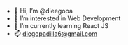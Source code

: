 - 👋 Hi, I’m @dieegopa
- 👀 I’m interested in Web Development
- 🌱 I’m currently learning React JS
- 📫 diegopadilla6@gmail.com

<!---
dieegopa/dieegopa is a ✨ special ✨ repository because its `README.md` (this file) appears on your GitHub profile.
You can click the Preview link to take a look at your changes.
--->
